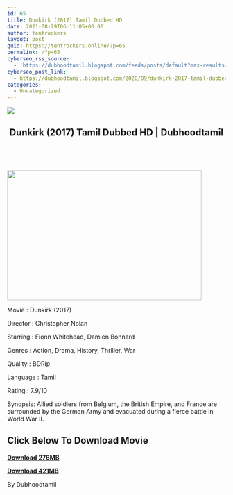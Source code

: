 ```yaml
---
id: 65
title: Dunkirk (2017) Tamil Dubbed HD
date: 2021-08-29T06:11:05+00:00
author: tentrockers
layout: post
guid: https://tentrockers.online/?p=65
permalink: /?p=65
cyberseo_rss_source:
  - 'https://dubhoodtamil.blogspot.com/feeds/posts/default?max-results=150&start-index=1'
cyberseo_post_link:
  - https://dubhoodtamil.blogspot.com/2020/09/dunkirk-2017-tamil-dubbed-hd.html
categories:
  - Uncategorized
---
```

<div class="media_block">
  <img src="https://1.bp.blogspot.com/-DVlB6R2Gwds/X2Lk-tuJgwI/AAAAAAAACeY/wMAnwnTVTHQav_LJ1D1pweCF3cdj93IYgCNcBGAsYHQ/s72-w448-h299-c/dunkirk_banner2.jpg" class="media_thumbnail" />
</div>

## &nbsp;Dunkirk (2017) Tamil Dubbed HD | Dubhoodtamil

## &nbsp;</p> 

<div class="separator">
  <a href="https://1.bp.blogspot.com/-DVlB6R2Gwds/X2Lk-tuJgwI/AAAAAAAACeY/wMAnwnTVTHQav_LJ1D1pweCF3cdj93IYgCNcBGAsYHQ/s1200/dunkirk_banner2.jpg" imageanchor="1"><img loading="lazy" border="0" data-original-height="798" data-original-width="1200" height="299" src="https://1.bp.blogspot.com/-DVlB6R2Gwds/X2Lk-tuJgwI/AAAAAAAACeY/wMAnwnTVTHQav_LJ1D1pweCF3cdj93IYgCNcBGAsYHQ/w448-h299/dunkirk_banner2.jpg" width="448" /></a>
</div>

</h2> 

Movie	<span></span>:	<span></span>Dunkirk (2017)&nbsp;

Director	<span></span>:	<span></span>Christopher Nolan&nbsp;

Starring	<span></span>:	<span></span>Fionn Whitehead, Damien Bonnard&nbsp;

Genres	<span></span>:	<span></span>Action, Drama, History, Thriller, War&nbsp;

Quality	<span></span>:	<span></span>BDRip

Language	<span></span>:	<span></span>Tamil&nbsp;

Rating	<span></span>:	<span></span>7.9/10&nbsp;

Synopsis: Allied soldiers from Belgium, the British Empire, and France are surrounded by the German Army and evacuated during a fierce battle in World War II.

## <span><b>Click Below To Download Movie</b></span>

<span><b><a href="https://oncehelp.com/dunkrik-1" target="_blank" rel="noopener">Download 276MB</a></b></span>

<span><b><a href="https://oncehelp.com/dunkrik-2" target="_blank" rel="noopener">Download 421MB</a></b></span>

By Dubhoodtamil